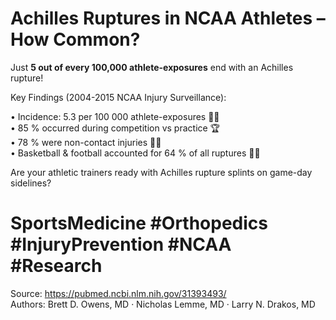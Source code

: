# Achilles Ruptures in NCAA Athletes – How Common?

Just **5 out of every 100,000 athlete-exposures** end with an Achilles rupture!

Key Findings (2004-2015 NCAA Injury Surveillance):

• Incidence: 5.3 per 100 000 athlete-exposures 🏃‍♂️  
• 85 % occurred during competition vs practice 🏆  
• 78 % were non-contact injuries 🚫🤝  
• Basketball & football accounted for 64 % of all ruptures 🏀🏈  

Are your athletic trainers ready with Achilles rupture splints on game-day sidelines?

# SportsMedicine #Orthopedics #InjuryPrevention #NCAA #Research

Source: <https://pubmed.ncbi.nlm.nih.gov/31393493/>  
Authors: Brett D. Owens, MD · Nicholas Lemme, MD · Larry N. Drakos, MD
